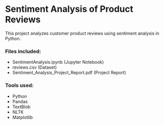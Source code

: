 # Sentiment Analysis of Product Reviews

This project analyzes customer product reviews using sentiment analysis in Python.

### Files included:
- SentimentAnalysis.ipynb (Jupyter Notebook)
- reviews.csv (Dataset)
- Sentiment_Analysis_Project_Report.pdf (Project Report)

### Tools used:
- Python
- Pandas
- TextBlob
- NLTK
- Matplotlib
